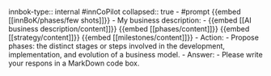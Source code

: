 innbok-type:: internal
#innCoPilot
collapsed:: true
	- #prompt {{embed [[innBoK/phases/few shots]]}}
		- My business description:
		- {{embed [[AI business description/content]]}} {{embed [[phases/content]]}} {{embed [[strategy/content]]}} {{embed [[milestones/content]]}}
		- Action:
		- Propose phases: the distinct stages or steps involved in the development, implementation, and evolution of a business model.
		- Answer:
		- Please write your respons in a MarkDown code box.




